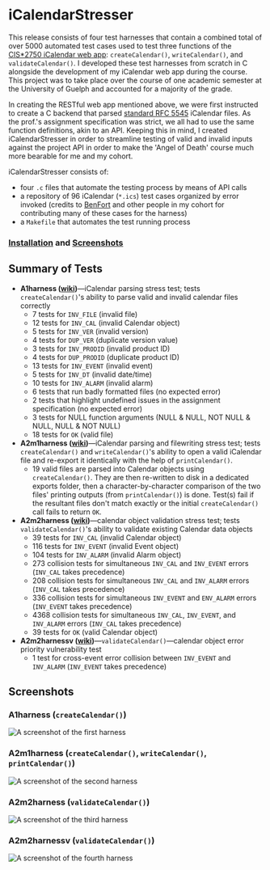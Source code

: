 # iCalendarStresser

This release consists of four test harnesses that contain a combined total of over 5000 automated test cases used to test three functions of the [CIS\*2750 iCalendar web app](https://github.com/jnguyen1098/iCalendarManager): `createCalendar()`, `writeCalendar()`, and `validateCalendar()`. I developed these test harnesses from scratch in C alongside the development of my iCalendar web app during the course. This project was to take place over the course of one academic semester at the University of Guelph and accounted for a majority of the grade.

In creating the RESTful web app mentioned above, we were first instructed to create a C backend that parsed [standard RFC 5545](https://tools.ietf.org/html/rfc5545) iCalendar files. As the prof.'s assignment specification was strict, we all had to use the same function definitions, akin to an API. Keeping this in mind, I created iCalendarStresser in order to streamline testing of valid and invalid inputs against the project API in order to make the 'Angel of Death' course much more bearable for me and my cohort.

iCalendarStresser consists of:
* four `.c` files that automate the testing process by means of API calls
* a repository of 96 iCalendar (`*.ics`) test cases organized by error invoked (credits to [BenFort](https://github.com/BenFort) and other people in my cohort for contributing many of these cases for the harness)
* a `Makefile` that automates the test running process

### [Installation](https://github.com/jnguyen1098/iCalendarStresser/wiki/Installation) and [Screenshots](#screenshots)

## Summary of Tests
* **A1harness ([wiki](https://github.com/jnguyen1098/iCalendarStresser/wiki/The-A1-Harness))**—iCalendar parsing stress test; tests `createCalendar()`'s ability to parse valid and invalid calendar files correctly 
  * 7 tests for `INV_FILE` (invalid file)
  * 12 tests for `INV_CAL` (invalid Calendar object)
  * 5 tests for `INV_VER` (invalid version)
  * 4 tests for `DUP_VER` (duplicate version value)
  * 3 tests for `INV_PRODID` (invalid product ID)
  * 4 tests for `DUP_PRODID` (duplicate product ID)
  * 13 tests for `INV_EVENT` (invalid event)
  * 5 tests for `INV_DT` (invalid date/time)
  * 10 tests for `INV_ALARM` (invalid alarm)
  * 6 tests that run badly formatted files (no expected error)
  * 2 tests that highlight undefined issues in the assignment specification (no expected error)
  * 3 tests for NULL function arguments (NULL & NULL, NOT NULL & NULL, NULL & NOT NULL)
  * 18 tests for `OK` (valid file)
* **A2m1harness ([wiki](https://github.com/jnguyen1098/iCalendarStresser/wiki/The-A2-Module-1-Harness))**—iCalendar parsing and filewriting stress test; tests `createCalendar()` and `writeCalendar()`'s ability to open a valid iCalendar file and re-export it identically with the help of `printCalendar()`.
  * 19 valid files are parsed into Calendar objects using `createCalendar()`. They are then re-written to disk in a dedicated exports folder, then a character-by-character comparison of the two files' printing outputs (from `printCalendar()`) is done. Test(s) fail if the resultant files don't match exactly or the initial `createCalendar()` call fails to return `OK`.
* **A2m2harness ([wiki](https://github.com/jnguyen1098/iCalendarStresser/wiki/The-A2-Module-2-Harness))**—calendar object validation stress test; tests `validateCalendar()`'s ability to validate existing Calendar data objects
  * 39 tests for `INV_CAL` (invalid Calendar object)
  * 116 tests for `INV_EVENT` (invalid Event object)
  * 104 tests for `INV_ALARM` (invalid Alarm object)
  * 273 collision tests for simultaneous `INV_CAL` and `INV_EVENT` errors (`INV_CAL` takes precedence)
  * 208 collision tests for simultaneous `INV_CAL` and `INV_ALARM` errors (`INV_CAL` takes precedence)
  * 336 collision tests for simultaneous `INV_EVENT` and `ENV_ALARM` errors (`INV_EVENT` takes precedence)
  * 4368 collision tests for simultaneous `INV_CAL`, `INV_EVENT`, and `INV_ALARM` errors (`INV_CAL` takes precedence)
  * 39 tests for `OK` (valid Calendar object)
* **A2m2harnessv ([wiki](https://github.com/jnguyen1098/iCalendarStresser/wiki/The-A2-Module-2-Vulnerability-Harness))**—`validateCalendar()`—calendar object error priority vulnerability test
  * 1 test for cross-event error collision between `INV_EVENT` and `INV_ALARM` (`INV_EVENT` takes precedence)
  
## Screenshots

### A1harness (`createCalendar()`)
![A screenshot of the first harness](https://i.imgur.com/sj1OuLf.png)

### A2m1harness (`createCalendar()`, `writeCalendar()`, `printCalendar()`)
![A screenshot of the second harness](https://i.imgur.com/y4lV5jS.png)

### A2m2harness (`validateCalendar()`)
![A screenshot of the third harness](https://i.imgur.com/PU1O8pU.png)

### A2m2harnessv (`validateCalendar()`)
![A screenshot of the fourth harness](https://i.imgur.com/vXmXvaZ.png)
